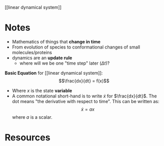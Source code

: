 [[linear dynamical system]]

# Notes
- Mathematics of things that **change in time**
- From evolution of species to conformational changes of small molecules/proteins
- dynamics are an **update rule**
	- where will we be one "time step" later ($\Delta t$)?

**Basic Equation** for [[linear dynamical system]]:
$$\frac{dx}{dt} = f(x)$$

- Where $x$ is the state **variable**
- A common notational short-hand is to write $\dot{x}$ for $\frac{dx}{dt}$. The dot means "the derivative with respect to time". This can be written as:
$$\dot{x} = a x$$ 
where $a$ is a scalar. 

# Resources